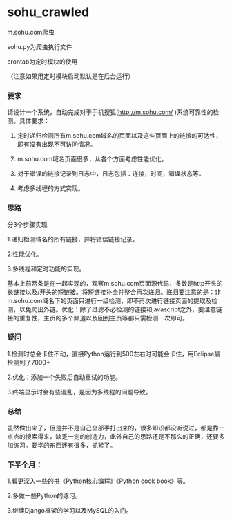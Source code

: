 # sohu_crawled
m.sohu.com爬虫

sohu.py为爬虫执行文件

crontab为定时模块的使用

（注意如果用定时模块启动默认是在后台运行）

<h3>要求</h3>

请设计一个系统，自动完成对于手机搜狐(http://m.sohu.com/ )系统可靠性的检测。具体要求：

1. 定时递归检测所有m.sohu.com域名的页面以及这些页面上的链接的可达性，即有没有出现不可访问情况。

2. m.sohu.com域名页面很多，从各个方面考虑性能优化。

3. 对于错误的链接记录到日志中，日志包括：连接，时间，错误状态等。

4. 考虑多线程的方式实现。

<h3>思路</h3>

分3个步骤实现

1.递归检测域名的所有链接，并将错误链接记录。

2.性能优化。

3.多线程和定时功能的实现。

基本上前两条是在一起实现的，观察m.sohu.com页面源代码，多数是http开头的长链接以及/开头的短链接。将短链接补全并整合再次递归。递归要注意的是：非m.sohu.com域名下的页面只进行一级检测，即不再次进行链接页面的提取及检测，以免爬出外链。优化：除了过滤不必检测的链接和javascript之外，要注意链接的重复性，主页的多个频道以及回到主页等都只需检测一次即可。

<h3>疑问</h3>

1.检测时总会卡住不动，直接Python运行到500左右时可能会卡住，用Eclipse最检测到了7000+

2.优化：添加一个失败后自动重试的功能。

3.终端显示时会有些混乱，是因为多线程的问题导致。

<h3>总结</h3>

虽然做出来了，但是并不是自己全部手打出来的，很多知识都没听说过，都是靠一点点的搜索得来，缺乏一定的创造力，此外自己的思路还是不那么的正确，还要多加练习。要学的东西还有很多，抓紧了。

<h3>下半个月：</h3>

1.看更深入一些的书《Python核心编程》《Python cook book》等。

2.多做一些Python的练习。

3.继续Django框架的学习以及MySQL的入门。
